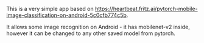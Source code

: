 This is a very simple app based on https://heartbeat.fritz.ai/pytorch-mobile-image-classification-on-android-5c0cfb774c5b.

It allows some image recognition on Android - it has mobilenet-v2 inside, however it can be changed to any other saved model from pytorch.